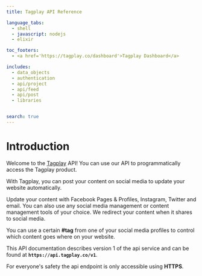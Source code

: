 ```yaml
---
title: Tagplay API Reference

language_tabs:
  - shell
  - javascript: nodejs
  - elixir

toc_footers:
  - <a href='https://tagplay.co/dashboard'>Tagplay Dashboard</a>

includes:
  - data_objects
  - authentication
  - api/project
  - api/feed
  - api/post
  - libraries


search: true
---
```


# Introduction

Welcome to the [Tagplay](https://tagplay.co) API! You can use our API to programmatically access the Tagplay product.

With Tagplay, you can post your content on social media to update your website automatically.

Update your content with Facebook Pages & Profiles, Instagram, Twitter and email.
You can also use any social media management or content management tools of your choice.
We redirect your content when it shares to social media.

You can use a certain **#tag** from one of your social media profiles to control which content goes
where on your website.

This API documentation describes version 1 of the api service and can be found at **`https://api.tagplay.co/v1`**.

<aside class="warning">
For everyone's safety the api endpoint is only accessible using <strong>HTTPS</strong>.
</aside>
